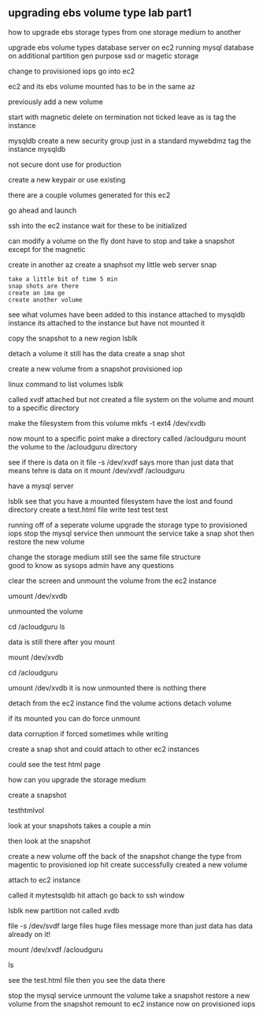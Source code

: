 upgrading ebs volume type lab part1
------------------------------

how to upgrade ebs storage types from one storage medium to another 

upgrade ebs volume types 
database server on ec2 running mysql database on additional partition 
gen purpose ssd or magetic storage 

change to provisioned iops 
go into ec2 

ec2 and its ebs volume mounted has to be in the same az

previously 
add a new volume 

start with magnetic 
delete on termination not ticked 
leave as is 
tag the instance 

mysqldb
create a new security group just in a standard 
mywebdmz
tag the instance 
    mysqldb 

not secure dont use for production 

create a new keypair or use existing 

there are a couple volumes generated for this ec2 

go ahead and launch 

ssh into the ec2 instance 
wait for these to be initialized 

can modify a volume on the fly dont have to stop and take a snapshot
except for the magnetic 

create in another az 
create a snaphsot 
    my little web server snap 

    take a little bit of time 5 min 
    snap shots are there 
    create an ima ge
    create another volume 

see what volumes have been added to this instance 
    attached to mysqldb instance 
    its attached to the instance but have not mounted it 

copy the snapshot to a new region 
lsblk 

detach a volume 
it still has the data 
create a snap shot 

create a new volume from a snapshot 
provisioned iop

linux command to list volumes 
lsblk

called 
xvdf
attached but not created a file system on the volume and mount to a specific directory 

make the filesystem 
    from this volume 
mkfs -t ext4 /dev/xvdb

now mount to a specific point 
make a directory called /acloudguru 
mount the volume to the /acloudguru directory 

see if there is data on it 
file -s /dev/xvdf
says more than just data that means tehre is data on it 
mount /dev/xvdf /acloudguru

have a mysql server 

lsblk 
see that you have a mounted filesystem 
have the lost and found directory 
create a test.html file 
write test test test 

running off of a seperate volume 
upgrade the storage type to provisioned iops 
stop the mysql service then unmount the service
take a snap shot then restore the new volume 

change the storage medium 
still see the same file structure  
good to know as sysops admin
have any questions 

clear the screen and unmount the volume from the ec2 instance 

umount /dev/xvdb

unmounted the volume 

cd /acloudguru
ls 

data is still there after you mount 

mount /dev/xvdb

cd /acloudguru

umount /dev/xvdb
it is now unmounted 
there is nothing there 

detach from the ec2 instance 
find the volume 
actions 
    detach volume 

if its mounted you can do force unmount 

data corruption if forced sometimes 
while writing 

create a snap shot and could attach to other ec2 instances 

could see the test html page 

how can you upgrade the storage medium

create a snapshot 

testhtmlvol 

look at your snapshots 
takes a couple a min 

then look at the snapshot 

create a new volume off the back of the snapshot 
change the type from magentic to provisioned iop 
hit create 
successfully created a new volume 

attach to ec2 instance 

called it mytestsqldb 
hit attach
go back to ssh window 

lsblk 
new partition 
not called xvdb

file -s /dev/svdf 
    large files huge files message 
    more than just data 
    has data already on it!

mount /dev/xvdf /acloudguru

ls 

see the test.html file 
then you see the data there 

stop the mysql service 
unmount the volume 
take a snapshot 
restore a new volume from the snapshot 
remount to ec2 instance now on provisioned iops 

